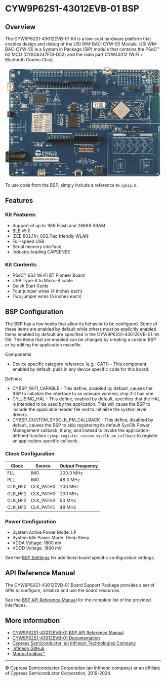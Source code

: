 # CYW9P62S1-43012EVB-01 BSP

## Overview

The CYW9P62S1-43012EVB-01 Kit is a low-cost hardware platform that enables design and debug of the USI WM-BAC-CYW-50 Module. USI WM-BAC-CYW-50 is a System in Package (SiP) module that contains the PSoC™ 62 MCU (CY8C6247FDI-D52) and the radio part CYW43012 (WiFi + Bluetooth Combo Chip).

![](docs/html/board.png)

To use code from the BSP, simply include a reference to `cybsp.h`.

## Features

### Kit Features:

* Support of up to 1MB Flash and 288KB SRAM
* BLE v5.0
* IEEE 802.11n, 802.11ac friendly WLAN
* Full-speed USB
* Serial memory interface
* Industry-leading CAPSENSE

### Kit Contents:

* PSoC™ 6S2 Wi-Fi BT Pioneer Board
* USB Type-A to Micro-B cable
* Quick Start Guide
* Four jumper wires (4 inches each)
* Two jumper wires (5 inches each)

## BSP Configuration

The BSP has a few hooks that allow its behavior to be configured. Some of these items are enabled by default while others must be explicitly enabled. Items enabled by default are specified in the CYW9P62S1-43012EVB-01.mk file. The items that are enabled can be changed by creating a custom BSP or by editing the application makefile.

Components:
* Device specific category reference (e.g.: CAT1) - This component, enabled by default, pulls in any device specific code for this board.

Defines:
* CYBSP_WIFI_CAPABLE - This define, disabled by default, causes the BSP to initialize the interface to an onboard wireless chip if it has one.
* CY_USING_HAL - This define, enabled by default, specifies that the HAL is intended to be used by the application. This will cause the BSP to include the applicable header file and to initialize the system level drivers.
* CYBSP_CUSTOM_SYSCLK_PM_CALLBACK - This define, disabled by default, causes the BSP to skip registering its default SysClk Power Management callback, if any, and instead to invoke the application-defined function `cybsp_register_custom_sysclk_pm_callback` to register an application-specific callback.

### Clock Configuration

| Clock    | Source    | Output Frequency |
|----------|-----------|------------------|
| FLL      | IMO       | 100.0 MHz        |
| PLL      | IMO       | 48.0 MHz         |
| CLK_HF0  | CLK_PATH0 | 100 MHz          |
| CLK_HF1  | CLK_PATH0 | 100 MHz          |
| CLK_HF2  | CLK_PATH0 | 50 MHz           |
| CLK_HF3  | CLK_PATH1 | 48 MHz           |

### Power Configuration

* System Active Power Mode: LP
* System Idle Power Mode: Deep Sleep
* VDDA Voltage: 1800 mV
* VDDD Voltage: 1800 mV

See the [BSP Setttings][settings] for additional board specific configuration settings.

## API Reference Manual

The CYW9P62S1-43012EVB-01 Board Support Package provides a set of APIs to configure, initialize and use the board resources.

See the [BSP API Reference Manual][api] for the complete list of the provided interfaces.

## More information
* [CYW9P62S1-43012EVB-01 BSP API Reference Manual][api]
* [CYW9P62S1-43012EVB-01 Documentation](https://www.cypress.com/CYW9P62S1-43012EVB-01)
* [Cypress Semiconductor, an Infineon Technologies Company](http://www.cypress.com)
* [Infineon GitHub](https://github.com/infineon)
* [ModusToolbox™](https://www.cypress.com/products/modustoolbox-software-environment)

[api]: https://infineon.github.io/TARGET_CYW9P62S1-43012EVB-01/html/modules.html
[settings]: https://infineon.github.io/TARGET_CYW9P62S1-43012EVB-01/html/md_bsp_settings.html

---
© Cypress Semiconductor Corporation (an Infineon company) or an affiliate of Cypress Semiconductor Corporation, 2019-2024.